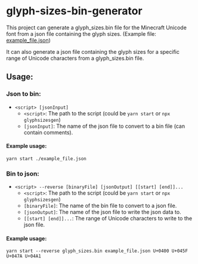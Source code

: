 # glyph-sizes-bin-generator

This project can generate a glyph_sizes.bin file for the Minecraft Unicode font from a json file containing the glyph sizes. (Example file: [example_file.json](./example_file.jsonc))

It can also generate a json file containing the glyph sizes for a specific range of Unicode characters from a glyph_sizes.bin file.

## Usage:

### Json to bin:

- `<script> [jsonInput]`
  - `<script>`: The path to the script (could be `yarn start` or `npx glyphsizesgen`)
  - `[jsonInput]`: The name of the json file to convert to a bin file (can contain comments).

#### Example usage:

`yarn start ./example_file.json`

### Bin to json:

- `<script> --reverse [binaryFile] [jsonOutput] [[start] [end]]...`
  - `<script>`: The path to the script (could be `yarn start` or `npx glyphsizesgen`)
  - `[binaryFile]`: The name of the bin file to convert to a json file.
  - `[jsonOutput]`: The name of the json file to write the json data to.
  - `[[start] [end]]...`: The range of Unicode characters to write to the json file.

#### Example usage:

`yarn start --reverse glyph_sizes.bin example_file.json U+0400 U+045F U+047A U+04A1`
